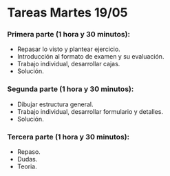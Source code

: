 # Tareas Martes 19/05

### Primera parte (1 hora y 30 minutos):

-   Repasar lo visto y plantear ejercicio.
-   Introducción al formato de examen y su evaluación.
-   Trabajo individual, desarrollar cajas.
-   Solución.

### Segunda parte (1 hora y 30 minutos):

-   Dibujar estructura general.
-   Trabajo individual, desarrollar formulario y detalles.
-   Solución.

### Tercera parte (1 hora y 30 minutos):

-   Repaso.
-   Dudas.
-   Teoria.
